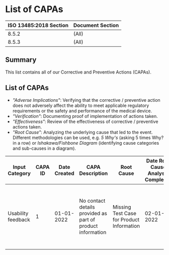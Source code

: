 # List of CAPAs

| ISO 13485:2018 Section | Document Section |
| ---------------------- | ---------------- |
| 8.5.2                  | (All)            |
| 8.5.3                  | (All)            |

## Summary

This list contains all of our Corrective and Preventive Actions (CAPAs).

## List of CAPAs

- _"Adverse Implications"_: Verifying that the corrective / preventive action does not adversely affect the ability to meet applicable regulatory requirements or the safety and performance of the medical device.
- _"Verification"_: Documenting proof of implementation of actions taken.
- _"Effectiveness"_: Review of the effectiveness of corrective / preventive actions taken.
- _"Root Cause"_: Analyzing the underlying cause that led to the event. Different methodologies can be used, e.g. _5 Why's_ (asking 5 times Why? in a row) or _Ishakawa/Fishbone Diagram_ (identifying cause categories and sub-causes in a diagram).

| Input Category     | CAPA ID | Date Created | CAPA Description                                           | Root Cause                                | Date Root Cause Analysis Completed | Action (Corrective / Preventive)                             | Date Actions Defined | Potentially Adverse Implications | Verification                                    | Date of Verification | Effectiveness Evaluation                                                                                             | Date Closed |
| ------------------ | ------- | ------------ | ---------------------------------------------------------- | ----------------------------------------- | ---------------------------------- | ------------------------------------------------------------ | -------------------- | -------------------------------- | ----------------------------------------------- | -------------------- | -------------------------------------------------------------------------------------------------------------------- | ----------- |
| Usability feedback | 1       | 01-01-2022   | No contact details provided as part of product information | Missing Test Case for Product Information | 02-01-2022                         | New product release incl. contact details; update test cases | 03-01-2022           |                                  | Release of product version and test case update |                      | Number of future complaints related to this issue; review of technical information by Notified Body for completeness |             |
